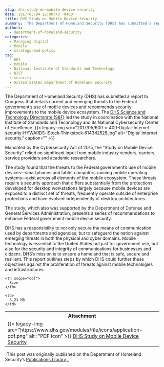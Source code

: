 ```yaml
---
slug: dhs-study-on-mobile-device-security
date: 2017-05-04 12:00:43 -0400
title: DHS Study on Mobile Device Security
summary: 'The Department of Homeland Security (DHS) has submitted a report to Congress that details current and emerging threats to the Federal government’s use of mobile devices and recommends security improvements to the mobile device ecosystem. The DHS Science and Technology Directorate (S&T) led the study in coordination with the National Institute of Standards and Technology'
authors:
  - department-of-homeland-security
categories:
  - Managing Digital
  - Mobile
  - strategy-and-policy
tag:
  - DHS
  - mobile
  - National Institute of Standards and Technology
  - NIST
  - security
  - United States Department of Homeland Security
---
```


The Department of Homeland Security (DHS) has submitted a report to Congress that details current and emerging threats to the Federal government’s use of mobile devices and recommends security improvements to the mobile device ecosystem. The <a href="https://www.dhs.gov/science-and-technology" target="_blank" rel="noopener noreferrer">DHS Science and Technology Directorate (S&T)</a> led the study in coordination with the National Institute of Standards and Technology and its National Cybersecurity Center of Excellence. {{< legacy-img src="2017/05/600-x-400-Digital-Internet-security-HYWARDS-iStock-Thinkstock-614342526.jpg" alt="Digital Internet security." caption="" >}} 

Mandated by the Cybersecurity Act of 2015, the “Study on Mobile Device Security” relied on significant input from mobile industry vendors, carriers, service providers and academic researchers.

The study found that the threats to the Federal government’s use of mobile devices—smartphones and tablet computers running mobile operating systems—exist across all elements of the mobile ecosystem. These threats require a security approach that differs substantially from the protections developed for desktop workstations largely because mobile devices are exposed to a distinct set of threats, frequently operate outside of enterprise protections and have evolved independently of desktop architectures.

The study, which also was supported by the Department of Defense and General Services Administration, presents a series of recommendations to enhance Federal government mobile device security.

DHS has a responsibility to not only secure the means of communication used by departments and agencies, but to safeguard the nation against emerging threats in both the physical and cyber domains. Mobile technology is essential to the United States not just for government use, but also for the security and integrity of communications for businesses and citizens. DHS’s mission is to ensure a homeland that is safe, secure and resilient. This report outlines steps by which DHS could further these objectives against the proliferation of threats against mobile technologies and infrastructures.

<table class="sticky-enabled tableheader-processed sticky-table">
  <tr>
    <th scope="col">
      Attachment
    </th>
    
    <th scope="col">
      Size
    </th>
  </tr>
  
  <tr class="odd">
    <td scope="row">
      <span class="file">{{< legacy-img src="https://www.dhs.gov/modules/file/icons/application-pdf.png" alt="PDF icon" >}} <a title="DHS Study on Mobile Device Security - April 2017-FINAL.pdf" href="https://www.dhs.gov/sites/default/files/publications/DHS%20Study%20on%20Mobile%20Device%20Security%20-%20April%202017-FINAL.pdf">DHS Study on Mobile Device Security</a></span>
    </td>
    
    <td>
      3.21 MB
    </td>
  </tr>
</table>_This post was originally published on the Department of Homeland Security&#8217;s <a href="https://www.dhs.gov/publication/csd-mobile-device-security-study" target="_blank" rel="noopener noreferrer">Publications Library</a>._